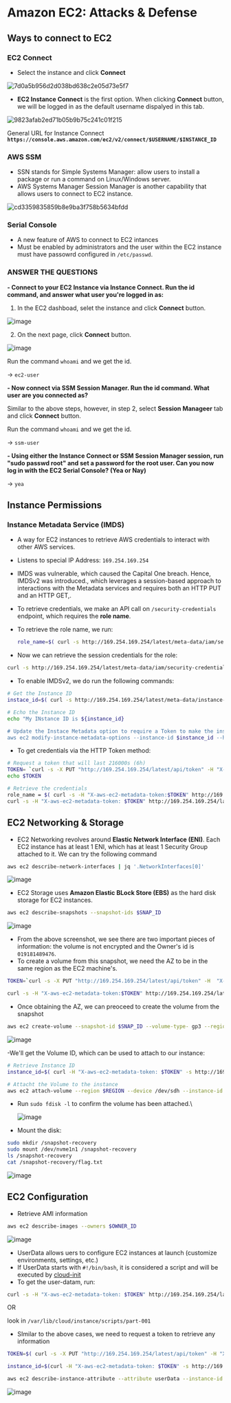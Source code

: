 # Amazon EC2: Attacks & Defense

## Ways to connect to EC2
### EC2 Connect
- Select the instance and click **Connect**

![7d0a5b956d2d038bd638c2e05d73e5f7](https://github.com/user-attachments/assets/70fdb8bc-e291-4932-8ce3-a60425a85d44)

- **EC2 Instance Connect** is the first option. When clicking **Connect** button, we will be logged in as the default username dispalyed in this tab.

![9823afab2ed71b05b9b75c241c01f215](https://github.com/user-attachments/assets/f051ae45-983b-49f7-ac02-c04ce75c4663)

General URL for Instance Connect **`https://console.aws.amazon.com/ec2/v2/connect/$USERNAME/$INSTANCE_ID`**

### AWS SSM
- SSN stands for Simple Systems Manager: allow users to install a package or run a command on Linux/Windows server.
- AWS Systems Manager Session Manager is another capability that allows users to connect to EC2 instance.

![cd3359835859b8e9ba3f758b5634bfdd](https://github.com/user-attachments/assets/e2ef7a42-84a5-4fcf-b8c6-c10d17920739)

### Serial Console
- A new feature of AWS to connect to EC2 intances
- Must be enabled by administrators and the user within the EC2 instance must have passowrd configured in `/etc/passwd`.


### ANSWER THE QUESTIONS
**- Connect to your EC2 Instance via Instance Connect. Run the id command, and answer what user you're logged in as:**

1. In the EC2 dashboad, selet the instance and click **Connect** button.

![image](https://github.com/user-attachments/assets/2ccac66c-4b10-45f2-867e-0eadc90ee650)

2. On the next page, click **Connect** button.

![image](https://github.com/user-attachments/assets/5e79053e-797e-4529-a92a-369b48a9c173)

Run the command `whoami` and we get the id.

-> `ec2-user`

**- Now connect via SSM Session Manager. Run the id command. What user are you connected as?**

Similar to the above steps, however, in step 2, select **Session Manageer** tab and click **Connect** button.

Run the command `whoami` and we get the id.

-> `ssm-user`

**- Using either the Instance Connect or SSM Session Manager session, run "sudo passwd root" and set a password for the root user. Can you now log in with the EC2 Serial Console? (Yea or Nay)**

-> `yea`


## Instance Permissions
### Instance Metadata Service (IMDS)
- A way for EC2 instances to retrieve AWS credentials to interact with other AWS services.
- Listens to special IP Address: `169.254.169.254`
- IMDS was vulnerable, which caused the Capital One breach. Hence, IMDSv2 was introduced., which leverages a session-based approach to interactions with the Metadata services and requires both an HTTP PUT and an HTTP GET,.
- To retrieve credentials, we make an API call on `/security-credentials` endpoint, which requires the **role name**.
- To retrieve the role name, we run:

  ```bash
  role_name=$( curl -s http://169.254.169.254/latest/meta-data/iam/security-credentials)
  ```
- Now we can retrieve the session credentials for the role:

```bash
curl -s http://169.254.169.254/latest/meta-data/iam/security-credentials/${role_name}
```

- To enable IMDSv2, we do run the following commands:

```bash
# Get the Instance ID
instace_id=$( curl -s http://169.254.169.254/latest/meta-data/instance-id )

# Echo the Instance ID
echo "My INstance ID is ${instance_id}

# Update the Instace Metadata option to require a Token to make the instance metadata call
aws ec2 modify-instance-metadata-options --instance-id $instance_id --http-tokens required --region us-east-1
```

- To get credentials via the HTTP Token method:

```bash
# Request a token that will last 216000s (6h)
TOKEN= `curl -s -X PUT "http://169.254.169.254/latest/api/token" -H "X-aws-ec2-metadata-token-ttl-seconds:21600"`
echo $TOKEN

# Retrieve the credentials
role_name = $( curl -s -H "X-aws-ec2-metadata-token:$TOKEN" http://169.254.169.254/latest/meta0data/iam/security-credentials/ )
curl -s -H "X-aws-ec2-metadata-token: $TOKEN" http://169.254.169.254/latest/meta-data/iam/security-credentials/${role_name}
```

## EC2 Networking & Storage
- EC2 Networking revolves around **Elastic Network Interface (ENI)**. Each EC2 instance has at least 1 ENI, which has at least 1 Security Group attached to it. We can try the following command

```bash
aws ec2 describe-network-interfaces | jq '.NetworkInterfaces[0]'
```

![image](https://github.com/user-attachments/assets/67e65889-db9d-42e1-82c5-26e083e1f7fb)

- EC2 Storage uses **Amazon Elastic BLock Store (EBS)** as the hard disk storage for EC2 instances.

```bash
aws ec2 describe-snapshots --snapshot-ids $SNAP_ID
```
![image](https://github.com/user-attachments/assets/395c4c22-0d7f-4c02-9e06-c8eadb1c0c9c)

- From the above screenshot, we see there are two important pieces of information: the volume is not encrypted and the Owner's id is `019181489476`.
- To create a volume from this snapshot, we need the AZ to be in the same region as the EC2 machine's.

```bash
TOKEN=`curl -s -X PUT "http://169.254.169.254/latest/api/token" -H  "X-aws-ec2-metadata-token-ttl-seconds:21600"`

curl -s -H "X-aws-ec2-metadata-token:$TOKEN" http://169.254.169.254/latest/meta-data/placement/availability-zone
```

- Once obtaining the AZ, we can preoceed to create the volume from the snapshot

```bash
aws ec2 create-volume --snapshot-id $SNAP_ID --volume-type- gp3 --region $REGION --availability-zone $REGION
```

![image](https://github.com/user-attachments/assets/49d91901-e1ef-4908-a493-89fe81713e22)

-We'll get the Volume ID, which can be used to attach to our instance:

```bash
# Retrieve Instance ID
instance_id=$( curl -H "X-aws-ec2-metadata-token: $TOKEN" -s http://169.254.169.254/latest/meta-data/instance-id)

# Attacht the Volume to the instance
aws ec2 attach-volume --region $REGION --device /dev/sdh --instance-id $instance_id --volume-id $VOLUME_ID 
```

- Run `sudo fdisk -l` to confirm the volume has been attached.\

  ![image](https://github.com/user-attachments/assets/157c8acd-193f-4541-adb3-1ae1118dfd3e)

- Mount the disk:

```bash
sudo mkdir /snapshot-recovery
sudo mount /dev/nvme1n1 /snapshot-recovery
ls /snapshot-recovery
cat /snapshot-recovery/flag.txt
```

![image](https://github.com/user-attachments/assets/49e0eda7-65ff-4c5d-9657-e6aebd2b3ed3)

## EC2 Configuration
- Retrieve AMI information

```bash
aws ec2 describe-images --owners $OWNER_ID
```

![image](https://github.com/user-attachments/assets/8d14c817-f79f-43bf-b763-cd9c984fecc5)


- UserData allows uers to configure EC2 instances at launch (customize environments, settings, etc.)
- If UserData starts with `#!/bin/bash`, it is considered a script and will be executed by [cloud-init](https://docs.aws.amazon.com/AWSEC2/latest/UserGuide/user-data.html)
- To get the user-datam, run:

```bash
curl -s -H "X-aws-ec2-metadata-token: $TOKEN" http://169.254.169.254/latest/user-data
```

OR

look in `/var/lib/cloud/instance/scripts/part-001`

- SImilar to the above cases, we need to request a token to retrieve any information

```bash
TOKEN=$( curl -s -X PUT "http://169.254.169.254/latest/api/token" -H "X-aws-ec2-metadata-token-ttl-seconds:21600")

instance_id=$(curl -H "X-aws-ec2-metadata-token: $TOKEN" -s http://169.254.169.254/latest/meta-data/instance-id)

aws ec2 describe-instance-attribute --attribute userData --instance-id $instance_id --region us-east-1 --query UserData --output text | base64 -d
```

![image](https://github.com/user-attachments/assets/8b3d23e1-da72-499a-ac30-96d5ce242030)






  
